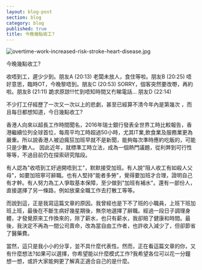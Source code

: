 ```yaml
---
layout: blog-post
section: blog
category: blog
published: true
title: 今晚幾點收工?
---
```

![overtime-work-increased-risk-stroke-heart-disease.jpg]({{site.baseurl}}/media/overtime-work-increased-risk-stroke-heart-disease.jpg)



今晚幾點收工?

收唔到工，遲少少到。朋友A (20:13)
老闆未放人，食住等啦。朋友B (20:25)
唔好意思，臨時OT，今晚黎唔到。朋友C (20:53)
SORRY，個客突然要改嘢，再約啦。朋友B (21:11)
跪求原諒!!!忙到唔知時間又冇睇電話... 朋友D (22:14)

不少打工仔經歷了一次又一次以上的悲劇，甚至已經算不清今年內是第幾次 ，而且每日都想知道，今日幾點收工?

香港人向來以超長工作時間聞名，2016年瑞士銀行發表全世界工時比較報告，香港繼續位列全球首位，每周平均工時超過50小時，尤其IT業,飲食業及服務業更為嚴重。所以說香港人被迫瘋狂加班早就不是新聞，能夠每次準時應約吃飯的，可能只是少數人。 因此近年，就標準工時立法，成為一個熱門議題，從利㢢到可行性等等，不過目前仍在探索研究階段。

有人認為"收唔到工好過開唔到工"，默默接受加班。有人說"阻人收工有如殺人父母"，如要加班寧可辭職。也有人堅持"能者多勞"，覺得要加班才合理，證明自己有才幹。有人努力為工人爭取基本保障，至少做到"加班有補水"。還有一部份人，直接選擇了另一條路，例如放棄全職工作去打散工等等。

而說到這，正是我寫這篇文章的原因。我曾經也是下不了班的小職員，上班下班加班上班，最後在不斷生病好幾星期後，無奈地選擇了辭職。經過一段日子調理身體，才發覺原來工作換來的，除了薪水，也只有薪水，我卻賠了健康和時間。最後，我決定不再為一間公司賣命，改為當自由工作者，也許收入減少了，但卻節省了醫藥費。

當然，這只是我小小的分享，並不具什麼代表性。然而，正在看這篇文章的你，又有什麼想法?如果可以選擇，你希望能以什麼模式工作?我希望各位可以花一分鐘想一想，或許大家能夠更了解真正適合自己的是什麼。
